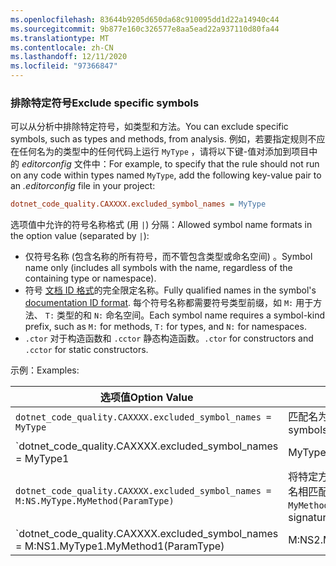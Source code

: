 ```yaml
---
ms.openlocfilehash: 83644b9205d650da68c910095dd1d22a14940c44
ms.sourcegitcommit: 9b877e160c326577e8aa5ead22a937110d80fa44
ms.translationtype: MT
ms.contentlocale: zh-CN
ms.lasthandoff: 12/11/2020
ms.locfileid: "97366847"
---
```

### <a name="exclude-specific-symbols"></a><span data-ttu-id="1f7a2-101">排除特定符号</span><span class="sxs-lookup"><span data-stu-id="1f7a2-101">Exclude specific symbols</span></span>

<span data-ttu-id="1f7a2-102">可以从分析中排除特定符号，如类型和方法。</span><span class="sxs-lookup"><span data-stu-id="1f7a2-102">You can exclude specific symbols, such as types and methods, from analysis.</span></span> <span data-ttu-id="1f7a2-103">例如，若要指定规则不应在任何名为的类型中的任何代码上运行 `MyType` ，请将以下键-值对添加到项目中的 *editorconfig* 文件中：</span><span class="sxs-lookup"><span data-stu-id="1f7a2-103">For example, to specify that the rule should not run on any code within types named `MyType`, add the following key-value pair to an *.editorconfig* file in your project:</span></span>

```ini
dotnet_code_quality.CAXXXX.excluded_symbol_names = MyType
```

<span data-ttu-id="1f7a2-104">选项值中允许的符号名称格式 (用 `|`) 分隔：</span><span class="sxs-lookup"><span data-stu-id="1f7a2-104">Allowed symbol name formats in the option value (separated by `|`):</span></span>

- <span data-ttu-id="1f7a2-105">仅符号名称 (包含名称的所有符号，而不管包含类型或命名空间) 。</span><span class="sxs-lookup"><span data-stu-id="1f7a2-105">Symbol name only (includes all symbols with the name, regardless of the containing type or namespace).</span></span>
- <span data-ttu-id="1f7a2-106">符号 [文档 ID 格式](../../docs/csharp/programming-guide/xmldoc/processing-the-xml-file.md#id-strings)的完全限定名称。</span><span class="sxs-lookup"><span data-stu-id="1f7a2-106">Fully qualified names in the symbol's [documentation ID format](../../docs/csharp/programming-guide/xmldoc/processing-the-xml-file.md#id-strings).</span></span> <span data-ttu-id="1f7a2-107">每个符号名称都需要符号类型前缀，如 `M:` 用于方法、 `T:` 类型的和 `N:` 命名空间。</span><span class="sxs-lookup"><span data-stu-id="1f7a2-107">Each symbol name requires a symbol-kind prefix, such as `M:` for methods, `T:` for types, and `N:` for namespaces.</span></span>
- <span data-ttu-id="1f7a2-108">`.ctor` 对于构造函数和 `.cctor` 静态构造函数。</span><span class="sxs-lookup"><span data-stu-id="1f7a2-108">`.ctor` for constructors and `.cctor` for static constructors.</span></span>

<span data-ttu-id="1f7a2-109">示例：</span><span class="sxs-lookup"><span data-stu-id="1f7a2-109">Examples:</span></span>

| <span data-ttu-id="1f7a2-110">选项值</span><span class="sxs-lookup"><span data-stu-id="1f7a2-110">Option Value</span></span> | <span data-ttu-id="1f7a2-111">总结</span><span class="sxs-lookup"><span data-stu-id="1f7a2-111">Summary</span></span> |
| --- | --- |
|`dotnet_code_quality.CAXXXX.excluded_symbol_names = MyType` | <span data-ttu-id="1f7a2-112">匹配名为的所有符号 `MyType` 。</span><span class="sxs-lookup"><span data-stu-id="1f7a2-112">Matches all symbols named `MyType`.</span></span> |
|`dotnet_code_quality.CAXXXX.excluded_symbol_names = MyType1|MyType2` | <span data-ttu-id="1f7a2-113">匹配名为 `MyType1` 或的所有符号 `MyType2` 。</span><span class="sxs-lookup"><span data-stu-id="1f7a2-113">Matches all symbols named either `MyType1` or `MyType2`.</span></span> |
|`dotnet_code_quality.CAXXXX.excluded_symbol_names = M:NS.MyType.MyMethod(ParamType)` | <span data-ttu-id="1f7a2-114">将特定方法 `MyMethod` 与指定的完全限定的签名相匹配。</span><span class="sxs-lookup"><span data-stu-id="1f7a2-114">Matches specific method `MyMethod` with the specified fully qualified signature.</span></span> |
|`dotnet_code_quality.CAXXXX.excluded_symbol_names = M:NS1.MyType1.MyMethod1(ParamType)|M:NS2.MyType2.MyMethod2(ParamType)` | <span data-ttu-id="1f7a2-115">将特定方法 `MyMethod1` 与 `MyMethod2` 相应的完全限定的签名相匹配。</span><span class="sxs-lookup"><span data-stu-id="1f7a2-115">Matches specific methods `MyMethod1` and `MyMethod2` with the respective fully qualified signatures.</span></span> |
